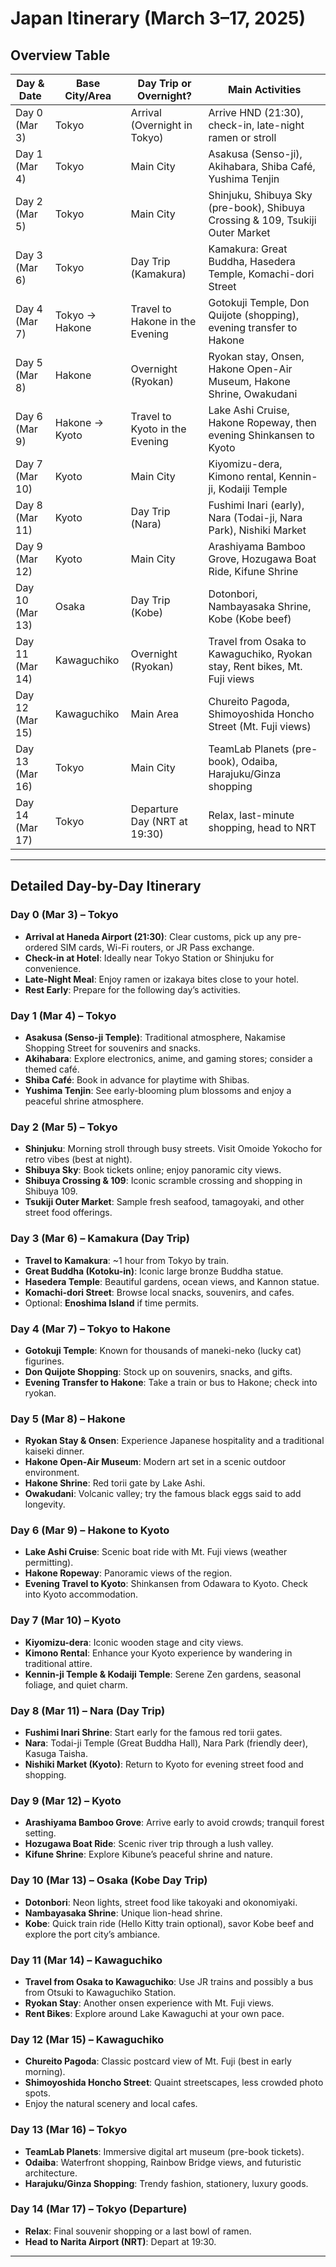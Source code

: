 # Japan Itinerary (March 3–17, 2025)

## Overview Table

| Day & Date      | Base City/Area | Day Trip or Overnight?          | Main Activities                                                                                 |
|-----------------|----------------|---------------------------------|-------------------------------------------------------------------------------------------------|
| Day 0 (Mar 3)   | Tokyo          | Arrival (Overnight in Tokyo)    | Arrive HND (21:30), check-in, late-night ramen or stroll                                         |
| Day 1 (Mar 4)   | Tokyo          | Main City                       | Asakusa (Senso-ji), Akihabara, Shiba Café, Yushima Tenjin                                        |
| Day 2 (Mar 5)   | Tokyo          | Main City                       | Shinjuku, Shibuya Sky (pre-book), Shibuya Crossing & 109, Tsukiji Outer Market                   |
| Day 3 (Mar 6)   | Tokyo          | Day Trip (Kamakura)             | Kamakura: Great Buddha, Hasedera Temple, Komachi-dori Street                                     |
| Day 4 (Mar 7)   | Tokyo → Hakone | Travel to Hakone in the Evening | Gotokuji Temple, Don Quijote (shopping), evening transfer to Hakone                              |
| Day 5 (Mar 8)   | Hakone         | Overnight (Ryokan)              | Ryokan stay, Onsen, Hakone Open-Air Museum, Hakone Shrine, Owakudani                             |
| Day 6 (Mar 9)   | Hakone → Kyoto | Travel to Kyoto in the Evening  | Lake Ashi Cruise, Hakone Ropeway, then evening Shinkansen to Kyoto                               |
| Day 7 (Mar 10)  | Kyoto          | Main City                       | Kiyomizu-dera, Kimono rental, Kennin-ji, Kodaiji Temple                                          |
| Day 8 (Mar 11)  | Kyoto          | Day Trip (Nara)                 | Fushimi Inari (early), Nara (Todai-ji, Nara Park), Nishiki Market                                |
| Day 9 (Mar 12)  | Kyoto          | Main City                       | Arashiyama Bamboo Grove, Hozugawa Boat Ride, Kifune Shrine                                       |
| Day 10 (Mar 13) | Osaka          | Day Trip (Kobe)                 | Dotonbori, Nambayasaka Shrine, Kobe (Kobe beef)                                                 |
| Day 11 (Mar 14) | Kawaguchiko    | Overnight (Ryokan)              | Travel from Osaka to Kawaguchiko, Ryokan stay, Rent bikes, Mt. Fuji views                        |
| Day 12 (Mar 15) | Kawaguchiko    | Main Area                       | Chureito Pagoda, Shimoyoshida Honcho Street (Mt. Fuji views)                                     |
| Day 13 (Mar 16) | Tokyo          | Main City                       | TeamLab Planets (pre-book), Odaiba, Harajuku/Ginza shopping                                      |
| Day 14 (Mar 17) | Tokyo          | Departure Day (NRT at 19:30)    | Relax, last-minute shopping, head to NRT                                                         |

---

## Detailed Day-by-Day Itinerary

### Day 0 (Mar 3) – Tokyo
- **Arrival at Haneda Airport (21:30)**: Clear customs, pick up any pre-ordered SIM cards, Wi-Fi routers, or JR Pass exchange.
- **Check-in at Hotel**: Ideally near Tokyo Station or Shinjuku for convenience.
- **Late-Night Meal**: Enjoy ramen or izakaya bites close to your hotel.
- **Rest Early**: Prepare for the following day’s activities.

### Day 1 (Mar 4) – Tokyo
- **Asakusa (Senso-ji Temple)**: Traditional atmosphere, Nakamise Shopping Street for souvenirs and snacks.
- **Akihabara**: Explore electronics, anime, and gaming stores; consider a themed café.
- **Shiba Café**: Book in advance for playtime with Shibas.
- **Yushima Tenjin**: See early-blooming plum blossoms and enjoy a peaceful shrine atmosphere.

### Day 2 (Mar 5) – Tokyo
- **Shinjuku**: Morning stroll through busy streets. Visit Omoide Yokocho for retro vibes (best at night).
- **Shibuya Sky**: Book tickets online; enjoy panoramic city views.
- **Shibuya Crossing & 109**: Iconic scramble crossing and shopping in Shibuya 109.
- **Tsukiji Outer Market**: Sample fresh seafood, tamagoyaki, and other street food offerings.

### Day 3 (Mar 6) – Kamakura (Day Trip)
- **Travel to Kamakura**: ~1 hour from Tokyo by train.
- **Great Buddha (Kotoku-in)**: Iconic large bronze Buddha statue.
- **Hasedera Temple**: Beautiful gardens, ocean views, and Kannon statue.
- **Komachi-dori Street**: Browse local snacks, souvenirs, and cafes.
- Optional: **Enoshima Island** if time permits.

### Day 4 (Mar 7) – Tokyo to Hakone
- **Gotokuji Temple**: Known for thousands of maneki-neko (lucky cat) figurines.
- **Don Quijote Shopping**: Stock up on souvenirs, snacks, and gifts.
- **Evening Transfer to Hakone**: Take a train or bus to Hakone; check into ryokan.

### Day 5 (Mar 8) – Hakone
- **Ryokan Stay & Onsen**: Experience Japanese hospitality and a traditional kaiseki dinner.
- **Hakone Open-Air Museum**: Modern art set in a scenic outdoor environment.
- **Hakone Shrine**: Red torii gate by Lake Ashi.
- **Owakudani**: Volcanic valley; try the famous black eggs said to add longevity.

### Day 6 (Mar 9) – Hakone to Kyoto
- **Lake Ashi Cruise**: Scenic boat ride with Mt. Fuji views (weather permitting).
- **Hakone Ropeway**: Panoramic views of the region.
- **Evening Travel to Kyoto**: Shinkansen from Odawara to Kyoto. Check into Kyoto accommodation.

### Day 7 (Mar 10) – Kyoto
- **Kiyomizu-dera**: Iconic wooden stage and city views.
- **Kimono Rental**: Enhance your Kyoto experience by wandering in traditional attire.
- **Kennin-ji Temple & Kodaiji Temple**: Serene Zen gardens, seasonal foliage, and quiet charm.

### Day 8 (Mar 11) – Nara (Day Trip)
- **Fushimi Inari Shrine**: Start early for the famous red torii gates.
- **Nara**: Todai-ji Temple (Great Buddha Hall), Nara Park (friendly deer), Kasuga Taisha.
- **Nishiki Market (Kyoto)**: Return to Kyoto for evening street food and shopping.

### Day 9 (Mar 12) – Kyoto
- **Arashiyama Bamboo Grove**: Arrive early to avoid crowds; tranquil forest setting.
- **Hozugawa Boat Ride**: Scenic river trip through a lush valley.
- **Kifune Shrine**: Explore Kibune’s peaceful shrine and nature.

### Day 10 (Mar 13) – Osaka (Kobe Day Trip)
- **Dotonbori**: Neon lights, street food like takoyaki and okonomiyaki.
- **Nambayasaka Shrine**: Unique lion-head shrine.
- **Kobe**: Quick train ride (Hello Kitty train optional), savor Kobe beef and explore the port city’s ambiance.

### Day 11 (Mar 14) – Kawaguchiko
- **Travel from Osaka to Kawaguchiko**: Use JR trains and possibly a bus from Otsuki to Kawaguchiko Station.
- **Ryokan Stay**: Another onsen experience with Mt. Fuji views.
- **Rent Bikes**: Explore around Lake Kawaguchi at your own pace.

### Day 12 (Mar 15) – Kawaguchiko
- **Chureito Pagoda**: Classic postcard view of Mt. Fuji (best in early morning).
- **Shimoyoshida Honcho Street**: Quaint streetscapes, less crowded photo spots.
- Enjoy the natural scenery and local cafes.

### Day 13 (Mar 16) – Tokyo
- **TeamLab Planets**: Immersive digital art museum (pre-book tickets).
- **Odaiba**: Waterfront shopping, Rainbow Bridge views, and futuristic architecture.
- **Harajuku/Ginza Shopping**: Trendy fashion, stationery, luxury goods.

### Day 14 (Mar 17) – Tokyo (Departure)
- **Relax**: Final souvenir shopping or a last bowl of ramen.
- **Head to Narita Airport (NRT)**: Depart at 19:30.

---
